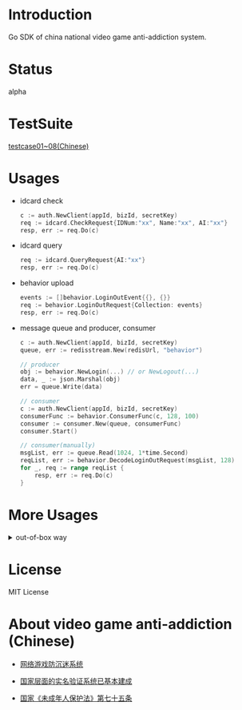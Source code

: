 # Introduction
Go SDK of china national video game anti-addiction system.

# Status
alpha

# TestSuite
[testcase01~08(Chinese)](https://github.com/cupen/game-anti-addiction/tree/master/_examples/testsuite)


# Usages
* idcard check
  ```go
  c := auth.NewClient(appId, bizId, secretKey)
  req := idcard.CheckRequest{IDNum:"xx", Name:"xx", AI:"xx"}
  resp, err := req.Do(c)
  ```

* idcard query 
  ```go
  req := idcard.QueryRequest{AI:"xx"}
  resp, err := req.Do(c)
  ```

* behavior upload
  ```go
  events := []behavior.LoginOutEvent{{}, {}} 
  req := behavior.LoginOutRequest{Collection: events}
  resp, err := req.Do(c)
  ```

* message queue and producer, consumer
  ```go
  c := auth.NewClient(appId, bizId, secretKey)
  queue, err := redisstream.New(redisUrl, "behavior")

  // producer
  obj := behavior.NewLogin(...) // or NewLogout(...)
  data, _ := json.Marshal(obj)
  err = queue.Write(data)

  // consumer
  c := auth.NewClient(appId, bizId, secretKey)
  consumerFunc := behavior.ConsumerFunc(c, 128, 100)
  consumer := consumer.New(queue, consumerFunc)
  consumer.Start()

  // consumer(manually)
  msgList, err := queue.Read(1024, 1*time.Second)
  reqList, err := behavior.DecodeLoginOutRequest(msgList, 128)
  for _, req := range reqList {
      resp, err := req.Do(c)
  }
  ```

# More Usages
<details>
	<summary> out-of-box way </summary>

  ```go
  c := auth.NewClient(appId, bizId, secretKey)
  gaa, err := outofbox.New(c, redisUrl)
  gaa.Start(nil)
  gaa.PushBehavior(xxx)
  gaa.PushQueryRequest(xxx)
  ```
  
</details>

# License
MIT License


# About video game anti-addiction (Chinese)

* [网络游戏防沉迷系统](https://zh.wikipedia.org/zh-hans/%E7%BD%91%E7%BB%9C%E6%B8%B8%E6%88%8F%E9%98%B2%E6%B2%89%E8%BF%B7%E7%B3%BB%E7%BB%9F)
* [国家层面的实名验证系统已基本建成](http://youxiputao.com/articles/21386)

* [国家《未成年人保护法》第七十五条](http://www.gov.cn/xinwen/2020-10/18/content_5552113.htm)  
